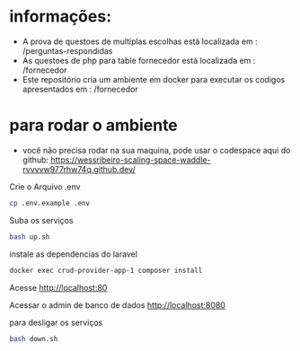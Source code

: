 # informações:
- A prova de questoes de multiplas escolhas está localizada em : /perguntas-respondidas 
- As questoes de php para table fornecedor está localizada em : /fornecedor
- Este repositório cria um ambiente em docker para executar os codigos apresentados em : /fornecedor

# para rodar o ambiente

- você não precisa rodar na sua maquina, pode usar o codespace aqui do github: https://wessribeiro-scaling-space-waddle-rvvvvw977rhw74q.github.dev/ 

Crie o Arquivo .env
```sh
cp .env.example .env
```

Suba os serviços
```sh
bash up.sh
```

instale as dependencias do laravel
```sh
docker exec crud-provider-app-1 composer install
```

Acesse
[http://localhost:80](http://localhost:80)

Acessar o admin de banco de dados
[http://localhost:8080](http://localhost:8080)

para desligar os serviços
```sh
bash down.sh
```
